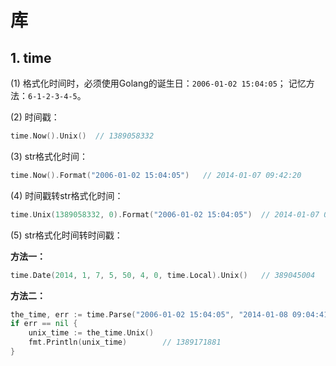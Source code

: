 
库
===

## 1. time

(1) 格式化时间时，必须使用Golang的诞生日：`2006-01-02 15:04:05`； 记忆方法：`6-1-2-3-4-5`。

(2) 时间戳：
```go
time.Now().Unix()  // 1389058332
```

(3) str格式化时间：
```go
time.Now().Format("2006-01-02 15:04:05")   // 2014-01-07 09:42:20
```

(4) 时间戳转str格式化时间：
```go
time.Unix(1389058332, 0).Format("2006-01-02 15:04:05")  // 2014-01-07 09:32:12
```

(5) str格式化时间转时间戳：

**方法一：**
```go
time.Date(2014, 1, 7, 5, 50, 4, 0, time.Local).Unix()   // 389045004
```

**方法二：**
```go
the_time, err := time.Parse("2006-01-02 15:04:05", "2014-01-08 09:04:41")
if err == nil {
    unix_time := the_time.Unix()
    fmt.Println(unix_time)        // 1389171881
}
```
